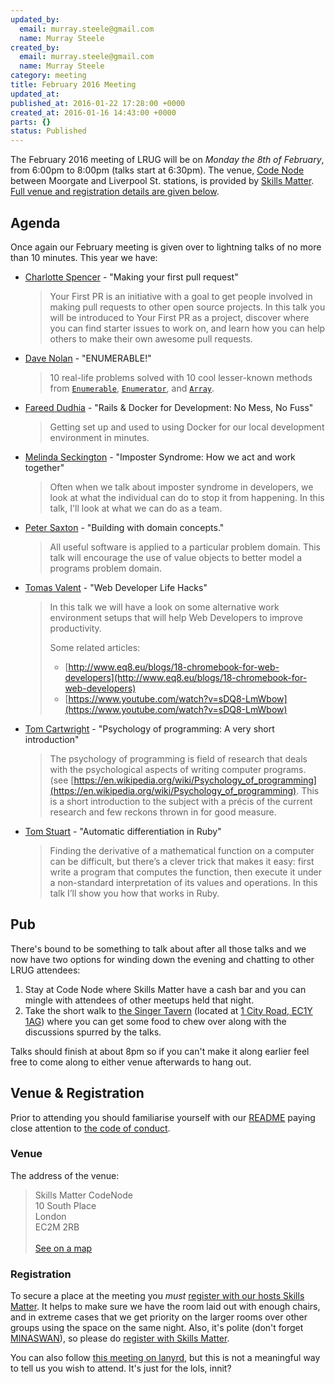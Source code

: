 ```yaml
---
updated_by:
  email: murray.steele@gmail.com
  name: Murray Steele
created_by:
  email: murray.steele@gmail.com
  name: Murray Steele
category: meeting
title: February 2016 Meeting
updated_at:
published_at: 2016-01-22 17:28:00 +0000
created_at: 2016-01-16 14:43:00 +0000
parts: {}
status: Published
---
```


The February 2016 meeting of LRUG will be on *Monday the 8th of February*, from 6:00pm to 8:00pm (talks start at 6:30pm).  The venue, [Code Node](https://skillsmatter.com/locations/264-skills-matter-codenode) between Moorgate and Liverpool St. stations, is provided by [Skills Matter](http://www.skillsmatter.com).  [Full venue and registration details are given below](#feb16registration).

Agenda
------

Once again our February meeting is given over to lightning talks of no more than 10 minutes.  This year we have:

* [Charlotte Spencer](http://www.charlotteis.co.uk/) - "Making your first pull request"

  > Your First PR is an initiative with a goal to get people involved in making
  > pull requests to other open source projects. In this talk you will be
  > introduced to Your First PR as a project, discover where you can find
  > starter issues to work on, and learn how you can help others to make their
  > own awesome pull requests.

* [Dave Nolan](http://kapoq.com/) - "ENUMERABLE!"

  > 10 real-life problems solved with 10 cool lesser-known methods from
  > [`Enumerable`](http://ruby-doc.org/core-2.3.0/Enumerable.html),
  > [`Enumerator`](http://ruby-doc.org/core-2.3.0/Enumerator.html),
  > and [`Array`](http://ruby-doc.org/core-2.3.0/Array.html).

* [Fareed Dudhia](https://twitter.com/fmdud) - "Rails & Docker for Development: No Mess, No Fuss"

  > Getting set up and used to using Docker for our local development
  > environment in minutes.

* [Melinda Seckington](https://www.missgeeky.com) - "Imposter Syndrome: How we act and work together"

  > Often when we talk about imposter syndrome in developers, we look at what
  > the individual can do to stop it from happening. In this talk, I'll look
  > at what we can do as a team.

* [Peter Saxton](https://twitter.com/crowdhailer) - "Building with domain concepts."

  > All useful software is applied to a particular problem domain. This talk
  > will encourage the use of value objects to better model a programs problem
  > domain.

* [Tomas Valent](http://www.eq8.eu/) - "Web Developer Life Hacks"

  > In this talk we will have a look on some alternative work environment
  > setups that will help Web Developers to improve productivity.
  >
  > Some related articles:
  >
  > * [http://www.eq8.eu/blogs/18-chromebook-for-web-developers](http://www.eq8.eu/blogs/18-chromebook-for-web-developers)
  > * [https://www.youtube.com/watch?v=sDQ8-LmWbow](https://www.youtube.com/watch?v=sDQ8-LmWbow)

* [Tom Cartwright](http://www.tomcartwright.net/) - "Psychology of programming: A very short introduction"

  > The psychology of programming is field of research that deals with the
  > psychological aspects of writing computer programs. (see
  > [https://en.wikipedia.org/wiki/Psychology_of_programming](https://en.wikipedia.org/wiki/Psychology_of_programming). This is a short
  > introduction to the subject with a précis of the current research and few
  > reckons thrown in for good measure.

* [Tom Stuart](http://codon.com) - "Automatic differentiation in Ruby"

  > Finding the derivative of a mathematical function on a computer can be
  > difficult, but there’s a clever trick that makes it easy: first write a
  > program that computes the function, then execute it under a non-standard
  > interpretation of its values and operations. In this talk I’ll show you how
  > that works in Ruby.

Pub
---

There's bound to be something to talk about after all those talks and we now have two options for winding down the evening and chatting to other LRUG attendees:

1. Stay at Code Node where Skills Matter have a cash bar and you can mingle with attendees of other meetups held that night.
2. Take the short walk to [the Singer Tavern](http://singertavern.com/) (located at [1 City Road, EC1Y 1AG](https://goo.gl/maps/w9kPu)) where you can get some food to chew over along with the discussions spurred by the talks.

Talks should finish at about 8pm so if you can't make it along earlier feel free to come along to either venue afterwards to hang out.

Venue & Registration <a name="feb16registration">&nbsp;</a>
----------------------------------------------------------

Prior to attending you should familiarise yourself with our [README](http://readme.lrug.org/) paying close attention to [the code of conduct](http://readme.lrug.org/#code-of-conduct).

### Venue

The address of the venue:

> Skills Matter CodeNode<br/>10 South Place<br/>London<br/>EC2M 2RB<br/><br/>[See on a map](https://goo.gl/maps/ONJT4)

### Registration

To secure a place at the meeting you *must* [register with our hosts Skills Matter](https://skillsmatter.com/meetups/7698-lrug-february-2016-lightning-talks-meeting).  It helps to make sure we have the room laid out with enough chairs, and in extreme cases that we get priority on the larger rooms over other groups using the space on the same night.  Also, it's polite (don't forget [MINASWAN](https://en.wikipedia.org/wiki/MINASWAN)), so please do [register with Skills Matter](https://skillsmatter.com/meetups/7698-lrug-february-2016-lightning-talks-meeting).

You can also follow [this meeting on lanyrd](http://lanyrd.com/2016/lrug-february/), but this is not a meaningful way to tell us you wish to attend.  It's just for the lols, innit?

